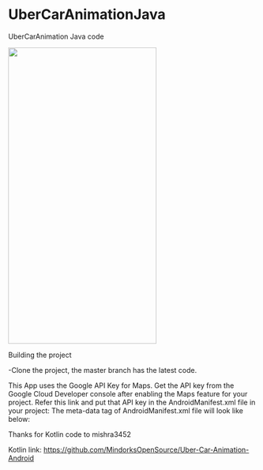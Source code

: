 # UberCarAnimationJava
UberCarAnimation Java code 


<img src="https://github.com/egeysn/UberCarAnimationJava/blob/master/animation.gif" width="300" height="600" />

Building the project

-Clone the project, the master branch has the latest code.

This App uses the Google API Key for Maps. Get the API key from the Google Cloud Developer console after enabling the Maps feature for your project. Refer this link and put that API key in the AndroidManifest.xml file in your project: The meta-data tag of AndroidManifest.xml file will look like below:
<meta-data
            android:name="com.google.android.geo.API_KEY"
            android:value="PASTE_YOUR_API_KEY_HERE" />
            
Thanks for Kotlin code to mishra3452 

Kotlin link: https://github.com/MindorksOpenSource/Uber-Car-Animation-Android
